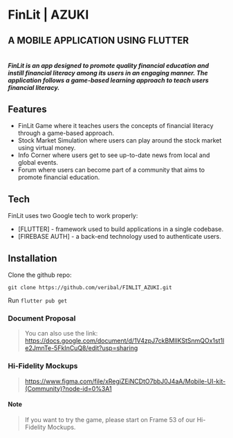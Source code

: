 # FinLit | AZUKI
## A MOBILE APPLICATION USING FLUTTER

``` ==========================
```

##### FinLit is an app designed to promote quality financial education and instill financial literacy among its users in an engaging manner. The application follows a game-based learning approach to teach users financial literacy.


## Features

- FinLit Game where it teaches users the concepts of financial literacy through a game-based approach.
- Stock Market Simulation where users can play around the stock market using virtual money.
- Info Corner where users get to see up-to-date news from local and global events.
- Forum where users can become part of a community that aims to promote financial education.

## Tech

FinLit uses two Google tech to work properly:

- [FLUTTER] - framework used to build applications in a single codebase.
- [FIREBASE AUTH] - a back-end technology used to authenticate users.


## Installation

Clone the github repo: 
```
git clone https://github.com/veribal/FINLIT_AZUKI.git
```

Run ```flutter pub get```

### Document Proposal
> You can also use the link: https://docs.google.com/document/d/1V4zpJ7ckBMIlKStSnmQOx1st1le2JmnTe-5FkInCuQ8/edit?usp=sharing


### Hi-Fidelity Mockups
> https://www.figma.com/file/xRegiZEiNCDtO7bbJ0J4aA/Mobile-UI-kit-(Community)?node-id=0%3A1
#### Note
> If you want to try the game, please start on Frame 53 of our Hi-Fidelity Mockups.

